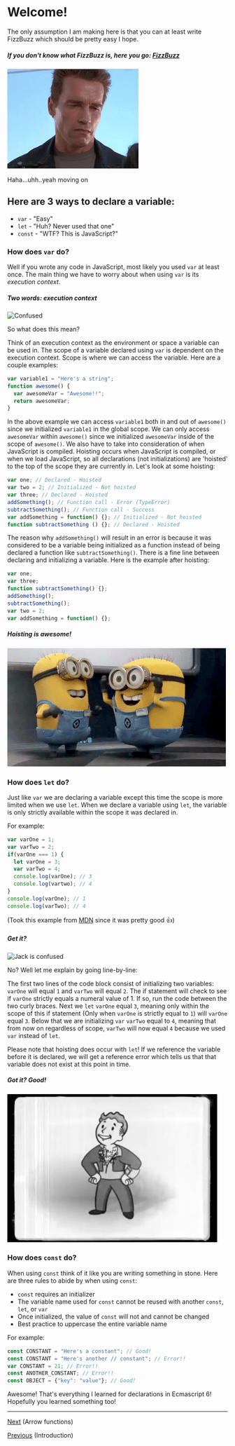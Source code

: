 # Welcome!
The only assumption I am making here is that you can at least write FizzBuzz which should be pretty easy I hope.

##### If you don't know what FizzBuzz is, here you go: [FizzBuzz](http://lmgtfy.com/?q=fizzbuzz)

![Awkward Smile](images/awkwardSmile.gif)

Haha...uhh..yeah moving on

## Here are 3 ways to declare a variable:
- `var` - "Easy"
- `let` - "Huh? Never used that one"
- `const` - "WTF? This is JavaScript?"

### How does `var` do?
Well if you wrote any code in JavaScript, most likely you used `var` at least once. The main thing we have to worry about when using `var` is its *execution context*.

##### Two words: *execution context*
![Confused](images/confused.gif)

So what does this mean?

Think of an execution context as the environment or space a variable can be used in. The scope of a variable declared using `var` is dependent on the execution context. Scope is where we can access the variable. Here are a couple examples:

```JavaScript
var variable1 = "Here's a string";
function awesome() {
  var awesomeVar = "Awesome!!";
  return awesomeVar;
}
```

In the above example we can access `variable1` both in and out of `awesome()` since we initialized `variable1` in the global scope. We can only access `awesomeVar` within `awesome()` since we initialized `awesomeVar` inside of the scope of `awesome()`. We also have to take into consideration of when JavaScript is compiled. Hoisting occurs when JavaScript is compiled, or when we load JavaScript, so all declarations (not initializations) are 'hoisted' to the top of the scope they are currently in. Let's look at some hoisting:

```JavaScript
var one; // Declared - Hoisted
var two = 2; // Initialized - Not hoisted
var three; // Declared - Hoisted
addSomething(); // Function call - Error (TypeError)
subtractSomething(); // Function call - Success
var addSomething = function() {}; // Initialized - Not hoisted
function subtractSomething () {}; // Declared - Hoisted
```

The reason why `addSomething()` will result in an error is because it was considered to be a variable being initialized as a function instead of being declared a function like `subtractSomething()`. There is a fine line between declaring and initializing a variable. Here is the example after hoisting:

```JavaScript
var one;
var three;
function subtractSomething() {};
addSomething();
subtractSomething();
var two = 2;
var addSomething = function() {};
```
##### Hoisting is awesome!
![Awesome right?](images/awesome.gif)

### How does `let` do?
Just like `var` we are declaring a variable except this time the scope is more limited when we use `let`. When we declare a variable using `let`, the variable is only strictly available within the scope it was declared in.

For example:

```JavaScript
var varOne = 1;
var varTwo = 2;
if(varOne === 1) {
  let varOne = 3;
  var varTwo = 4;
  console.log(varOne); // 3
  console.log(vartwo); // 4
}
console.log(varOne); // 1
console.log(varTwo); // 4
```

(Took this example from [MDN](https://developer.mozilla.org/en-US/docs/Web/JavaScript/Reference/Statements/let) since it was pretty good :+1:)

##### Get it?
![Jack is confused](images/jackConfused.gif)

No? Well let me explain by going line-by-line:

The first two lines of the code block consist of initializing two variables: `varOne` will equal `1` and `varTwo` will equal `2`. The if statement will check to see if `varOne` strictly equals a numeral value of 1. If so, run the code between the two curly braces. Next we `let` `varOne` equal `3`, meaning only within the scope of this if statement (Only when `varOne` is strictly equal to `1`) will `varOne` equal `3`. Below that we are initializing `var` `varTwo` equal to `4`, meaning that from now on regardless of scope, `varTwo` will now equal `4` because we used `var` instead of `let`.

Please note that hoisting does occur with `let`! If we reference the variable before it is declared, we will get a reference error which tells us that that variable does not exist at this point in time.

##### Got it? Good!
![thumbs up](images/thumbsUp.gif)

### How does `const` do?
When using `const` think of it like you are writing something in stone. Here are three rules to abide by when using `const`:
- `const` requires an initializer
- The variable name used for `const` cannot be reused with another `const`, `let`, or `var`
- Once initialized, the value of `const` will not and cannot be changed
- Best practice to uppercase the entire variable name

For example:

```JavaScript
const CONSTANT = "Here's a constant"; // Good!
const CONSTANT = "Here's another // constant"; // Error!!
var CONSTANT = 21; // Error!!
const ANOTHER_CONSTANT; // Error!!
const OBJECT = {"key": "value"}; // Good!
```

Awesome! That's everything I learned for declarations in Ecmascript 6! Hopefully you learned something too!

---

[Next]() (Arrow functions)

[Previous](https://github.com/jberry93/Notebook/blob/master/Notes/Javascript/Ecmascript/startHere.md) (Introduction)
